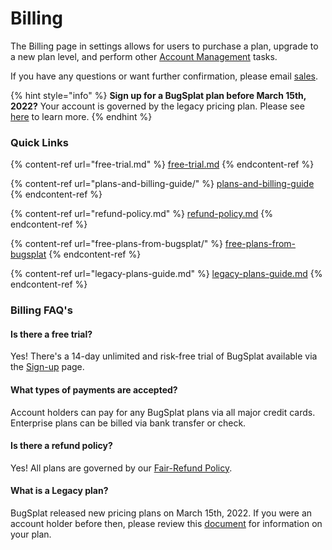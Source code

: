 # Billing

The Billing page in settings allows for users to purchase a plan, upgrade to a new plan level, and perform other [Account Management](../account-managment/managing-payment-details.md) tasks.

If you have any questions or want further confirmation, please email [sales](mailto:sales@bugsplat.com).

{% hint style="info" %}
**Sign up for a BugSplat plan before March 15th, 2022?**  Your account is governed by the legacy pricing plan.  Please see [here](legacy-plans-guide.md) to learn more.
{% endhint %}

### Quick Links

{% content-ref url="free-trial.md" %}
[free-trial.md](free-trial.md)
{% endcontent-ref %}

{% content-ref url="plans-and-billing-guide/" %}
[plans-and-billing-guide](plans-and-billing-guide/)
{% endcontent-ref %}

{% content-ref url="refund-policy.md" %}
[refund-policy.md](refund-policy.md)
{% endcontent-ref %}

{% content-ref url="free-plans-from-bugsplat/" %}
[free-plans-from-bugsplat](free-plans-from-bugsplat/)
{% endcontent-ref %}

{% content-ref url="legacy-plans-guide.md" %}
[legacy-plans-guide.md](legacy-plans-guide.md)
{% endcontent-ref %}



### Billing FAQ's

#### Is there a free trial?

Yes!  There's a 14-day unlimited and risk-free trial of BugSplat available via the [Sign-up](https://app.bugsplat.com/v2/sign-up) page.

#### What types of payments are accepted?&#x20;

Account holders can pay for any BugSplat plans via all major credit cards.  Enterprise plans can be billed via bank transfer or check.

#### Is there a refund policy?&#x20;

Yes!  All plans are governed by our [Fair-Refund Policy](refund-policy.md).

#### What is a Legacy plan?&#x20;

BugSplat released new pricing plans on March 15th, 2022.  If you were an account holder before then, please review this [document](legacy-plans-guide.md) for information on your plan.
